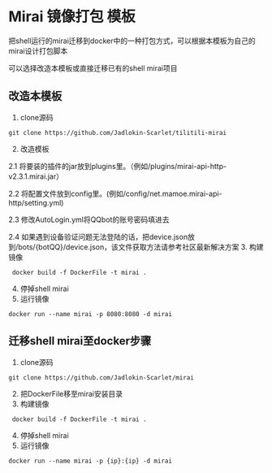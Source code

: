 # Mirai 镜像打包 模板
把shell运行的mirai迁移到docker中的一种打包方式，可以根据本模板为自己的mirai设计打包脚本

可以选择改造本模板或直接迁移已有的shell mirai项目
## 改造本模板
1. clone源码
```
git clone https://github.com/Jadlokin-Scarlet/tilitili-mirai
```
2. 改造模板

2.1 将要装的插件的jar放到plugins里。（例如/plugins/mirai-api-http-v2.3.1.mirai.jar）

2.2 将配置文件放到config里。(例如/config/net.mamoe.mirai-api-http/setting.yml)

2.3 修改AutoLogin.yml将QQbot的账号密码填进去

2.4 如果遇到设备验证问题无法登陆的话，把device.json放到/bots/{botQQ}/device.json，该文件获取方法请参考社区最新解决方案
3. 构建镜像
```
 docker build -f DockerFile -t mirai .
```
4. 停掉shell mirai
5. 运行镜像
```
docker run --name mirai -p 8080:8080 -d mirai
```

## 迁移shell mirai至docker步骤
1. clone源码
```
git clone https://github.com/Jadlokin-Scarlet/mirai
```
2. 把DockerFile移至mirai安装目录
3. 构建镜像
```
 docker build -f DockerFile -t mirai .
```
4. 停掉shell mirai
5. 运行镜像
```
docker run --name mirai -p {ip}:{ip} -d mirai
```
